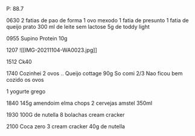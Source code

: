 P: 88.7

0630
2 fatias de pao de forma
1 ovo mexodo 
1 fatia de presunto
1 fatia de queijo prato
300 ml de leite sem lactose
5g de toddy light

0955
Supino Protein 10g

1207
![[IMG-20211104-WA0023.jpg]]

1512
Ck40

1740
Cozinhei 2 ovos .. 
Queijo cottage 90g
So comi 2/3
Nao ficou bem cozido os ovos

1 yogurte grego

1840
145g amendoim elma chops
2 cervejas amstel 350ml

1930
100G de nutella
8 bolachas cream cracker

2100
Coca zero
3 cream cracker 
40g de nutella